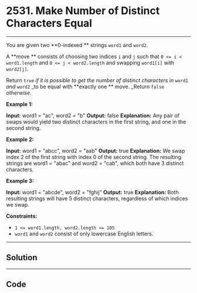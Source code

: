 # 2531. Make Number of Distinct Characters Equal

---

You are given two **0-indexed ** strings `word1` and `word2`.

A **move ** consists of choosing two indices `i` and `j` such that `0 <= i < word1.length` and `0 <= j < word2.length` and swapping `word1[i]` with `word2[j]`.

Return `true` _if it is possible to get the number of distinct characters in_ `word1` _and_ `word2` _to be equal with **exactly one ** move. _Return `false` _otherwise_.

 

**Example 1:**


**Input:** word1 = "ac", word2 = "b"
**Output:** false
**Explanation:** Any pair of swaps would yield two distinct characters in the first string, and one in the second string.


**Example 2:**


**Input:** word1 = "abcc", word2 = "aab"
**Output:** true
**Explanation:** We swap index 2 of the first string with index 0 of the second string. The resulting strings are word1 = "abac" and word2 = "cab", which both have 3 distinct characters.


**Example 3:**


**Input:** word1 = "abcde", word2 = "fghij"
**Output:** true
**Explanation:** Both resulting strings will have 5 distinct characters, regardless of which indices we swap.


 

**Constraints:**

  * `1 <= word1.length, word2.length <= 105`
  * `word1` and `word2` consist of only lowercase English letters.

---

## Solution



---

## Code
```python


```